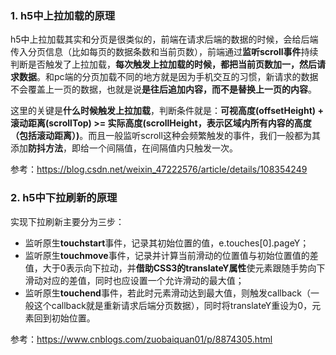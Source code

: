 ### 1. h5中上拉加载的原理
h5中上拉加载其实和分页是很类似的，前端在请求后端的数据的时候，会给后端传入分页信息（比如每页的数据条数和当前页数），前端通过**监听scroll事件**持续判断是否触发了上拉加载，**每次触发上拉加载的时候，都把当前页数加一，然后请求数据**。和pc端的分页加载不同的地方就是因为手机交互的习惯，新请求的数据不会覆盖上一页的数据，也就是说**是往后追加内容，而不是替换上一页的内容**。

这里的关键是**什么时候触发上拉加载**，判断条件就是：**可视高度(offsetHeight) + 滚动距离(scrollTop) >= 实际高度(scrollHeight，表示区域内所有内容的高度（包括滚动距离）)**。而且一般监听scroll这种会频繁触发的事件，我们一般都为其添加**防抖方法**，即给一个间隔值，在间隔值内只触发一次。


参考：https://blog.csdn.net/weixin_47222576/article/details/108354249

### 2. h5中下拉刷新的原理

实现下拉刷新主要分为三步：

- 监听原生**touchstart**事件，记录其初始位置的值，e.touches[0].pageY；
- 监听原生**touchmove**事件，记录并计算当前滑动的位置值与初始位置值的差值，大于0表示向下拉动，并**借助CSS3的translateY属性**使元素跟随手势向下滑动对应的差值，同时也应设置一个允许滑动的最大值；
- 监听原生**touchend**事件，若此时元素滑动达到最大值，则触发callback（一般这个callback就是重新请求后端分页数据），同时将translateY重设为0，元素回到初始位置。

参考：https://www.cnblogs.com/zuobaiquan01/p/8874305.html
